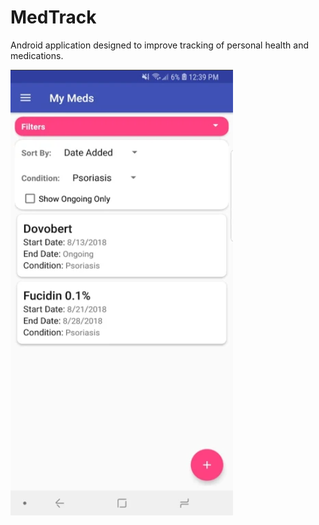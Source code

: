 # MedTrack
Android application designed to improve tracking of personal health and medications.

![App screenshot 1](https://github.com/NameerRehman/MedTrack/blob/master/docs/Screenshot%201.png)
